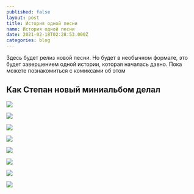 ```yaml
---
published: false
layout: post
title: История одной песни
name: История одной песни
date: 2021-02-18T02:28:53.000Z
categories: blog
---
```


Здесь будет релиз новой песни. Но будет в необычном формате, это будет завершением одной истории, которая началась давно. Пока можете познакомиться с комиксами об этом

## Как Степан новый миниальбом делал

![]({{site.baseurl}}/img/for-posts/oss/1-01.jpg)

![]({{site.baseurl}}/img/for-posts/oss/1-02.jpg)

![]({{site.baseurl}}/img/for-posts/oss/1-03.jpg)

![]({{site.baseurl}}/img/for-posts/oss/1-04.jpg)

![]({{site.baseurl}}/img/for-posts/oss/1-05.jpg)

![]({{site.baseurl}}/img/for-posts/oss/1-06.jpg)

![]({{site.baseurl}}/img/for-posts/oss/1-07.jpg)

![]({{site.baseurl}}/img/for-posts/oss/1-08.jpg)
